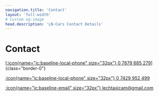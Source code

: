 ```yaml
---
navigation.title: 'Contact'
layout: 'full-width'
# Custom og:image
head.description: 'LN-Cars Contact Details'
---
```


# Contact

[[:icon{name="ic:baseline-local-phone" size="32px"} 0 7879 685 279](tel:07879685279)]{class="border-0"}

[:icon{name="ic:baseline-local-phone" size="32px"} 0 7429 952 499](tel:07429952499)

[:icon{name="ic:baseline-email" size="32px"} lechtaxicam@gmail.com](mailto:lechtaxicam@gmail.com)